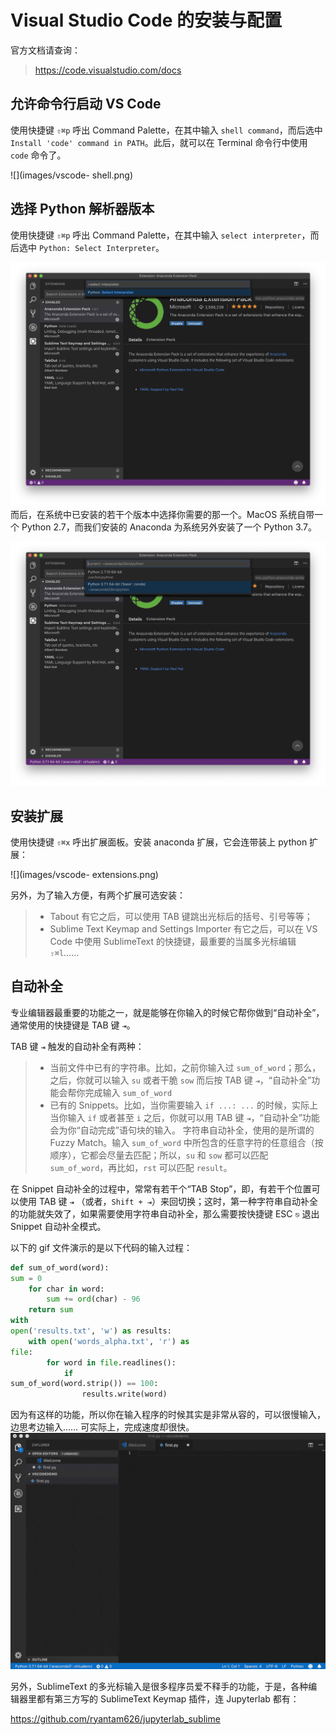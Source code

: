 # Visual Studio Code 的安装与配置

官方文档请查询：

> https://code.visualstudio.com/docs

## 允许命令行启动 VS Code

使用快捷键 `⇧⌘p` 呼出 Command Palette，在其中输入 `shell command`，而后选中 `Install 'code'
command in PATH`。此后，就可以在 Terminal 命令行中使用 `code` 命令了。

![](images/vscode-
shell.png)

## 选择 Python 解析器版本

使用快捷键 `⇧⌘p` 呼出 Command Palette，在其中输入 `select interpreter`，而后选中 `Python: Select
Interpreter`。

![](images/vscode-select-python-version1.png)
而后，在系统中已安装的若干个版本中选择你需要的那一个。MacOS 系统自带一个 Python 2.7，而我们安装的 Anaconda 为系统另外安装了一个
Python 3.7。

![](images/vscode-select-python-version2.png)

## 安装扩展

使用快捷键 `⇧⌘x` 呼出扩展面板。安装 anaconda 扩展，它会连带装上 python 扩展：

![](images/vscode-
extensions.png)

另外，为了输入方便，有两个扩展可选安装：

> * Tabout 有它之后，可以使用 TAB 键跳出光标后的括号、引号等等；
> * Sublime Text Keymap and Settings Importer 有它之后，可以在 VS Code 中使用 SublimeText
的快捷键，最重要的当属多光标编辑 `⇧⌘l`……

## 自动补全

专业编辑器最重要的功能之一，就是能够在你输入的时候它帮你做到“自动补全”，通常使用的快捷键是 TAB 键 `⇥`。

TAB 键 `⇥` 触发的自动补全有两种：
> * 当前文件中已有的字符串。比如，之前你输入过 `sum_of_word`；那么，之后，你就可以输入 `su` 或者干脆 `sow` 而后按 TAB 键
`⇥`，“自动补全”功能会帮你完成输入 `sum_of_word`
> * 已有的 Snippets。比如，当你需要输入 `if ...: ...`
的时候，实际上当你输入 `if` 或者甚至 `i` 之后，你就可以用 TAB 键 `⇥`，“自动补全”功能会为你“自动完成”语句块的输入。
字符串自动补全，使用的是所谓的 Fuzzy Match。输入 `sum_of_word`
中所包含的任意字符的任意组合（按顺序），它都会尽量去匹配；所以，`su` 和 `sow` 都可以匹配 `sum_of_word`，再比如，`rst` 可以匹配
`result`。


在 Snippet 自动补全的过程中，常常有若干个“TAB Stop”，即，有若干个位置可以使用 TAB 键 `⇥`
（或者，`Shift + ⇥`）来回切换；这时，第一种字符串自动补全的功能就失效了，如果需要使用字符串自动补全，那么需要按快捷键 ESC `⎋` 退出
Snippet 自动补全模式。

以下的 gif 文件演示的是以下代码的输入过程：

```python
def sum_of_word(word):
sum = 0
    for char in word:
        sum += ord(char) - 96
    return sum
with
open('results.txt', 'w') as results:
    with open('words_alpha.txt', 'r') as
file:
        for word in file.readlines():
            if
sum_of_word(word.strip()) == 100:
                results.write(word)
```
因为有这样的功能，所以你在输入程序的时候其实是非常从容的，可以很慢输入，边思考边输入…… 可实际上，完成速度却很快。
![](images/vscodedemo.gif)

另外，SublimeText 的多光标输入是很多程序员爱不释手的功能，于是，各种编辑器里都有第三方写的
SublimeText Keymap 插件，连 Jupyterlab 都有：

>
https://github.com/ryantam626/jupyterlab_sublime

